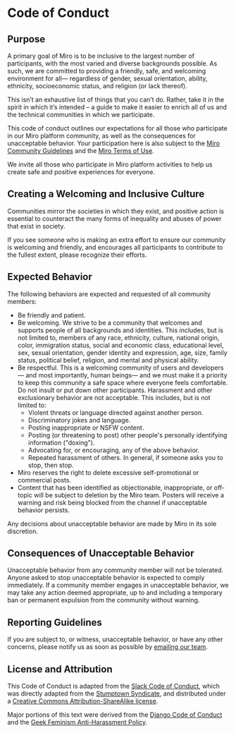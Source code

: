 # Code of Conduct

## Purpose

A primary goal of Miro is to be inclusive to the largest number of participants, with the most varied and diverse backgrounds possible. As such, we are committed to providing a friendly, safe, and welcoming environment for all— regardless of gender, sexual orientation, ability, ethnicity, socioeconomic status, and religion (or lack thereof).

This isn’t an exhaustive list of things that you can’t do. Rather, take it in the spirit in which it’s intended – a guide to make it easier to enrich all of us and the technical communities in which we participate.

This code of conduct outlines our expectations for all those who participate in our Miro platform community, as well as the consequences for unacceptable behavior. Your participation here is also subject to the [Miro Community Guidelines](https://community.miro.com/community-welcome-guide-14/miro-community-guidelines-28) and the [Miro Terms of Use](https://community.miro.com/site/terms).

We invite all those who participate in Miro platform activities to help us create safe and positive experiences for everyone.

## Creating a Welcoming and Inclusive Culture

Communities mirror the societies in which they exist, and positive action is essential to counteract the many forms of inequality and abuses of power that exist in society.

If you see someone who is making an extra effort to ensure our community is welcoming and friendly, and encourages all participants to contribute to the fullest extent, please recognize their efforts.

## Expected Behavior

The following behaviors are expected and requested of all community members:

- Be friendly and patient.
- Be welcoming. We strive to be a community that welcomes and supports people of all backgrounds and identities. This includes, but is not limited to, members of any race, ethnicity, culture, national origin, color, immigration status, social and economic class, educational level, sex, sexual orientation, gender identity and expression, age, size, family status, political belief, religion, and mental and physical ability.
- Be respectful. This is a welcoming community of users and developers— and most importantly, human beings— and we must make it a priority to keep this community a safe space where everyone feels comfortable.
  Do not insult or put down other participants. Harassment and other exclusionary behavior are not acceptable. This includes, but is not limited to:
  - Violent threats or language directed against another person.
  - Discriminatory jokes and language.
  - Posting inappropriate or NSFW content.
  - Posting (or threatening to post) other people's personally identifying information ("doxing").
  - Advocating for, or encouraging, any of the above behavior.
  - Repeated harassment of others. In general, if someone asks you to stop, then stop.
- Miro reserves the right to delete excessive self-promotional or commercial posts.
- Content that has been identified as objectionable, inappropriate, or off-topic will be subject to deletion by the Miro team. Posters will receive a warning and risk being blocked from the channel if unacceptable behavior persists.

Any decisions about unacceptable behavior are made by Miro in its sole discretion.

## Consequences of Unacceptable Behavior

Unacceptable behavior from any community member will not be tolerated.
Anyone asked to stop unacceptable behavior is expected to comply immediately.
If a community member engages in unacceptable behavior, we may take any action deemed appropriate, up to and including a temporary ban or permanent expulsion from the community without warning.

## Reporting Guidelines

If you are subject to, or witness, unacceptable behavior, or have any other concerns, please notify us as soon as possible by [emailing our team](mailto:platform-support+conduct@miro.com).

## License and Attribution

This Code of Conduct is adapted from the [Slack Code of Conduct](https://wiki.creativecommons.org/wiki/Slack/Code_of_Conduct), which was directly adapted from the [Stumptown Syndicate](https://github.com/stumpsyn/policies/blob/master/syndicate_code_of_conduct.md), and distributed under a [Creative Commons Attribution-ShareAlike license](https://creativecommons.org/licenses/by-sa/3.0/).

Major portions of this text were derived from the [Django Code of Conduct](https://www.djangoproject.com/conduct/) and the [Geek Feminism Anti-Harassment Policy](https://geekfeminism.wikia.org/wiki/Conference_anti-harassment/Policy).
